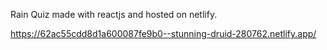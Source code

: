 Rain Quiz made with reactjs and hosted on netlify.

https://62ac55cdd8d1a600087fe9b0--stunning-druid-280762.netlify.app/
